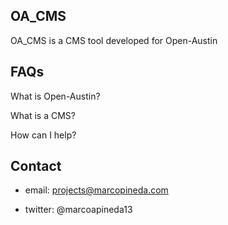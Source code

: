 ## OA_CMS
OA_CMS is a CMS tool developed for Open-Austin

## FAQs

What is Open-Austin?

What is a CMS?

How can I help?

## Contact

- email: projects@marcopineda.com

- twitter: @marcoapineda13
